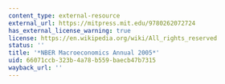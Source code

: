 ```yaml
---
content_type: external-resource
external_url: https://mitpress.mit.edu/9780262072724
has_external_license_warning: true
license: https://en.wikipedia.org/wiki/All_rights_reserved
status: ''
title: '*NBER Macroeconomics Annual 2005*'
uid: 66071ccb-323b-4a78-b559-baecb47b7315
wayback_url: ''
---
```

